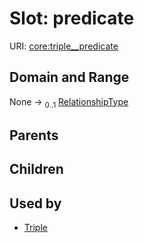 
# Slot: predicate




URI: [core:triple__predicate](http://w3id.org/ontogpt/core/triple__predicate)


## Domain and Range

None &#8594;  <sub>0..1</sub> [RelationshipType](RelationshipType.md)

## Parents


## Children


## Used by

 * [Triple](Triple.md)
